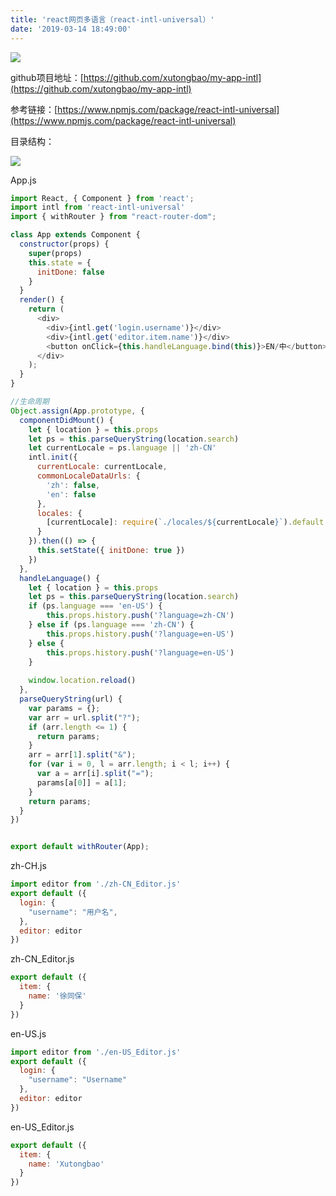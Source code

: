 ```yaml
---
title: 'react网页多语言（react-intl-universal）'
date: '2019-03-14 18:49:00'
---   
```

![](https://img-blog.csdnimg.cn/20190314184320522.gif)

github项目地址：[https://github.com/xutongbao/my-app-intl](https://github.com/xutongbao/my-app-intl)

参考链接：[https://www.npmjs.com/package/react-intl-universal](https://www.npmjs.com/package/react-intl-universal)

目录结构：

![](https://img-blog.csdnimg.cn/20190314184537357.png)

App.js

```javascript
import React, { Component } from 'react';
import intl from 'react-intl-universal'
import { withRouter } from "react-router-dom";

class App extends Component {
  constructor(props) {
    super(props)
    this.state = {
      initDone: false
    }
  }
  render() {
    return (
      <div>
      	<div>{intl.get('login.username')}</div>
      	<div>{intl.get('editor.item.name')}</div>
      	<button onClick={this.handleLanguage.bind(this)}>EN/中</button>
      </div>
    );
  }
}

//生命周期
Object.assign(App.prototype, {
  componentDidMount() {
    let { location } = this.props
    let ps = this.parseQueryString(location.search)
    let currentLocale = ps.language || 'zh-CN'
    intl.init({
      currentLocale: currentLocale,
      commonLocaleDataUrls: {
        'zh': false,
        'en': false
      },
      locales: {
        [currentLocale]: require(`./locales/${currentLocale}`).default
      }
    }).then(() => {
      this.setState({ initDone: true })
    })
  },
  handleLanguage() {
    let { location } = this.props
    let ps = this.parseQueryString(location.search)
    if (ps.language === 'en-US') {
    	this.props.history.push('?language=zh-CN')
    } else if (ps.language === 'zh-CN') {
    	this.props.history.push('?language=en-US')
    } else {
    	this.props.history.push('?language=en-US')
    }
    
    window.location.reload()
  },
  parseQueryString(url) {
    var params = {};
    var arr = url.split("?");
    if (arr.length <= 1) {
      return params;
    }
    arr = arr[1].split("&");
    for (var i = 0, l = arr.length; i < l; i++) {
      var a = arr[i].split("=");
      params[a[0]] = a[1];
    }
    return params;
  }
})


export default withRouter(App);
```

zh-CH.js

```javascript
import editor from './zh-CN_Editor.js'
export default ({
  login: {
    "username": "用户名",
  },
  editor: editor
})
```

zh-CN\_Editor.js

```javascript
export default ({
  item: {
    name: '徐同保'
  }
})
```

en-US.js

```javascript
import editor from './en-US_Editor.js'
export default ({
  login: {
    "username": "Username"
  },
  editor: editor 
})
```

en-US\_Editor.js

```javascript
export default ({
  item: {
    name: 'Xutongbao'
  }
})
```